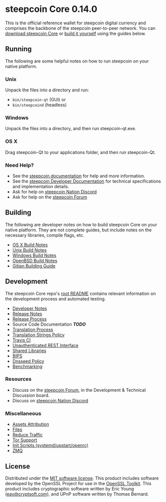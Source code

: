 steepcoin Core 0.14.0
=====================

This is the official reference wallet for steepcoin digital currency and comprises the backbone of the steepcoin peer-to-peer network. You can [download steepcoin Core](https://www.steepcoin.org/downloads/) or [build it yourself](#building) using the guides below.

Running
---------------------
The following are some helpful notes on how to run steepcoin on your native platform.

### Unix

Unpack the files into a directory and run:

- `bin/steepcoin-qt` (GUI) or
- `bin/steepcoind` (headless)

### Windows

Unpack the files into a directory, and then run steepcoin-qt.exe.

### OS X

Drag steepcoin-Qt to your applications folder, and then run steepcoin-Qt.

### Need Help?

* See the [steepcoin documentation](https://docs.steepcoin.org)
for help and more information.
* See the [steepcoin Developer Documentation](https://steepcoin-docs.github.io/) 
for technical specifications and implementation details.
* Ask for help on [steepcoin Nation Discord](http://steepcoinchat.org)
* Ask for help on the [steepcoin Forum](https://steepcoin.org/forum)

Building
---------------------
The following are developer notes on how to build steepcoin Core on your native platform. They are not complete guides, but include notes on the necessary libraries, compile flags, etc.

- [OS X Build Notes](build-osx.md)
- [Unix Build Notes](build-unix.md)
- [Windows Build Notes](build-windows.md)
- [OpenBSD Build Notes](build-openbsd.md)
- [Gitian Building Guide](gitian-building.md)

Development
---------------------
The steepcoin Core repo's [root README](/README.md) contains relevant information on the development process and automated testing.

- [Developer Notes](developer-notes.md)
- [Release Notes](release-notes.md)
- [Release Process](release-process.md)
- Source Code Documentation ***TODO***
- [Translation Process](translation_process.md)
- [Translation Strings Policy](translation_strings_policy.md)
- [Travis CI](travis-ci.md)
- [Unauthenticated REST Interface](REST-interface.md)
- [Shared Libraries](shared-libraries.md)
- [BIPS](bips.md)
- [Dnsseed Policy](dnsseed-policy.md)
- [Benchmarking](benchmarking.md)

### Resources
* Discuss on the [steepcoin Forum](https://steepcoin.org/forum), in the Development & Technical Discussion board.
* Discuss on [steepcoin Nation Discord](http://steepcoinchat.org)

### Miscellaneous
- [Assets Attribution](assets-attribution.md)
- [Files](files.md)
- [Reduce Traffic](reduce-traffic.md)
- [Tor Support](tor.md)
- [Init Scripts (systemd/upstart/openrc)](init.md)
- [ZMQ](zmq.md)

License
---------------------
Distributed under the [MIT software license](/COPYING).
This product includes software developed by the OpenSSL Project for use in the [OpenSSL Toolkit](https://www.openssl.org/). This product includes
cryptographic software written by Eric Young ([eay@cryptsoft.com](mailto:eay@cryptsoft.com)), and UPnP software written by Thomas Bernard.
